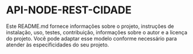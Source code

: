 ﻿# API-NODE-REST-CIDADE


Este README.md fornece informações sobre o projeto, instruções de instalação, uso, testes, contribuição, informações sobre o autor e a licença do projeto. Você pode adaptar esse modelo conforme necessário para atender às especificidades do seu projeto.
